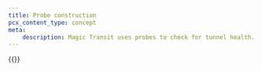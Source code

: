 ```yaml
---
title: Probe construction
pcx_content_type: concept
meta:
    description: Magic Transit uses probes to check for tunnel health. Review information on this page to learn more.
---
```


{{<render file="_probe-construction.md" withParameters="/magic-transit/how-to/run-tunnel-health-checks/#update-health-check-frequency;;Magic Transit;;/magic-transit/how-to/configure-static-routes/;;/magic-transit/how-to/configure-tunnels/;;/magic-transit/how-to/configure-tunnels/#add-tunnels">}}